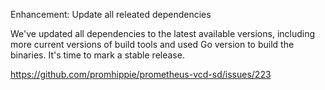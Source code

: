 Enhancement: Update all releated dependencies

We've updated all dependencies to the latest available versions, including more
current versions of build tools and used Go version to build the binaries. It's
time to mark a stable release.

https://github.com/promhippie/prometheus-vcd-sd/issues/223
